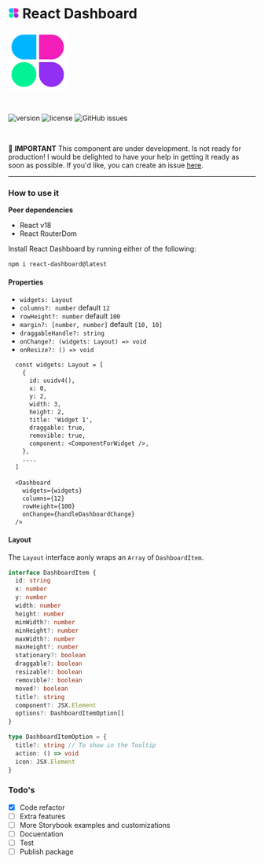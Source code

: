# <img src="./assets/Icon.png" width="22px" height="22px" /> React Dashboard

<img src="./assets/Icon.png" width="120px" height="120px" />

<p>&nbsp;</p>

![version](https://img.shields.io/badge/version-1.0.0@beta.1-brightgreen.svg)
![license](https://img.shields.io/badge/license-MIT-blue.svg)
![GitHub issues](https://img.shields.io/github/issues/builtbyedgar/react-dashboard)



<p>&nbsp;</p>

🚨 **IMPORTANT** This component are under development. Is not ready for production!
I would be delighted to have your help in getting it ready as soon as possible. If you'd like, you can create an issue [here](https://github.com/builtbyedgar/react-dashboard/issues).

---

### How to use it

**Peer dependencies**

- React v18
- React RouterDom


Install React Dashboard by running either of the following:

```bash
npm i react-dashboard@latest
```

#### Properties

- `widgets: Layout`
- `columns?: number` default `12`
- `rowHeight?: number` default `100`
- `margin?: [number, number]` default `[10, 10]`
- `draggableHandle?: string`
- `onChange?: (widgets: Layout) => void`
- `onResize?: () => void`

```tsx
  const widgets: Layout = [
    {
      id: uuidv4(),
      x: 0,
      y: 2,
      width: 3,
      height: 2,
      title: 'Widget 1',
      draggable: true,
      removible: true,
      component: <ComponentForWidget />,
    },
    ....
  ]

  <Dashboard
    widgets={widgets}
    columns={12}
    rowHeight={100}
    onChange={handleDashboardChange}
  />
```

#### Layout

The `Layout` interface aonly wraps an `Array` of `DashboardItem`.

```ts
interface DashboardItem {
  id: string
  x: number
  y: number
  width: number
  height: number
  minWidth?: number
  minHeight?: number
  maxWidth?: number
  maxHeight?: number
  stationary?: boolean
  draggable?: boolean
  resizable?: boolean
  removible?: boolean
  moved?: boolean
  title?: string
  component?: JSX.Element
  options?: DashboardItemOption[]
}
```

```ts
type DashboardItemOption = {
  title?: string // To show in the Tooltip
  action: () => void
  icon: JSX.Element
}
```

### Todo's

- [x] Code refactor
- [ ] Extra features
- [ ] More Storybook examples and customizations
- [ ] Docuentation
- [ ] Test
- [ ] Publish package
